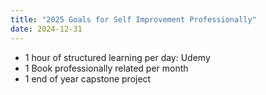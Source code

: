 ```yaml
---
title: "2025 Goals for Self Improvement Professionally"
date: 2024-12-31
---
```

- 1 hour of structured learning per day: Udemy
- 1 Book professionally related per month
- 1 end of year capstone project


